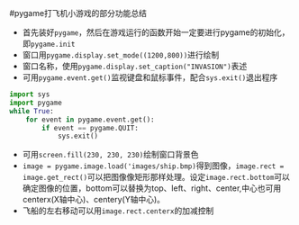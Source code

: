#pygame打飞机小游戏的部分功能总结
* 首先装好`pygame`，然后在游戏运行的函数开始一定要进行pygame的初始化，即`pygame.init`
* 窗口用`pygame.display.set_mode((1200,800))`进行绘制
* 窗口名称，使用`pygame.display.set_caption("INVASION")`表述
* 可用`pygame.event.get()`监视键盘和鼠标事件，配合`sys.exit()`退出程序
```python
import sys
import pygame
while True:
    for event in pygame.event.get():
        if event == pygame.QUIT:
            sys.exit()
```
* 可用`screen.fill(230, 230, 230)`绘制窗口背景色
* `image = pygame.image.load('images/ship.bmp)`得到图像，`image.rect = image.get_rect()`可以把图像像矩形那样处理。设定`image.rect.bottom`可以确定图像的位置，bottom可以替换为top、left、right、center,中心也可用centerx(X轴中心)、centery(Y轴中心)。
* 飞船的左右移动可以用`image.rect.centerx`的加减控制
